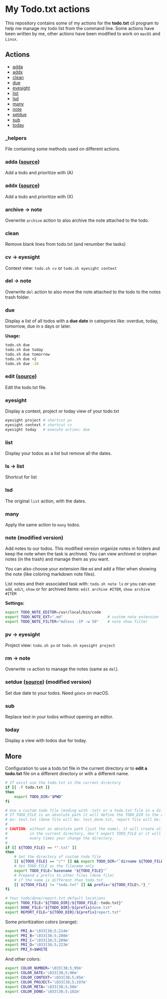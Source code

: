 # My Todo.txt actions

This repository contains some of my actions for the __todo.txt__ cli program to help me manage my todo list from the command line. Some actions have been written by me, other actions have been modified to work on `macOS` and `Linux`.

## Actions

* [adda](#adda)
* [addx](#addx)
* [clean](#clean)
* [due](#due)
* [eyesight](#eyesight)
* [list](#list)
* [lsd](#lsd)
* [many](#many)
* [note](#note)
* [setdue](#setdue)
* [sub](#sub)
* [today](#today)

### _helpers

File containing some methods used on different actions.

### adda ([source](http://github.com/ginatrapani/todo.txt-cli/blob/addons/.todo.actions.d/adda))

Add a todo and prioritize with (A)

### addx ([source](http://github.com/ginatrapani/todo.txt-cli/blob/addons/.todo.actions.d/addx))

Add a todo and prioritize with (X)

### archive -> note

Overwrite `archive` action to also archive the note attached to the todo.

### clean

Remove blank lines from todo.txt (and renumber the tasks)

### cv -> eyesight

Context view: `todo.sh cv` or `todo.sh eyesight context`

### del -> note

Overwrite `del` action to also move the note attached to the todo to the notes trash folder.

### due

Display a list of all todos with a __due date__ in categories like: overdue, today, tomorrow, due in x days or later.

__Usage:__

```sh
todo.sh due
todo.sh due today
todo.sh due tomorrow
todo.sh due +2
todo.sh due -10
```

### edit ([source](https://github.com/the1ts/todo.txt-plugins))

Edit the todo.txt file.

### eyesight

Display a context, project or today view of your todo.txt

```sh
eyesight project # shortcut pv
eyesight context # shortcut cv
eyesight today   # execute action: due
```

### list

Display your todos as a list but remove all the dates.

### ls -> list

Shortcut for list

### lsd

The original `list` action, with the dates.

### many

Apply the same action to `many` todos.

<a name="note"></a>
### note (modified version)

Add notes to our todos. This modified version organize notes in folders and keep the note when the task is archived. You can view archived or orphan notes (in the trash) and manage them as you want.

You can also choose your extension like `md` and add a filter when showing the note (like coloring markdown note files).

List notes and their associated task with: `todo.sh note ls`
or you can use: `add`, `edit`, `show` or for archived items: `edit archive #ITEM`, `show archive #ITEM`

__Settings:__

```sh
export TODO_NOTE_EDITOR=/usr/local/bin/code
export TODO_NOTE_EXT=".md"                    # custom note extension
export TODO_NOTE_FILTER="mdless -IP -w 50"    # note show filter
```

### pv -> eyesight

Project view: `todo.sh pv` or `todo.sh eyesight project`

### rm -> note

Overwrite `rm` action to manage the notes (same as `del`).

<a name="setdue"></a>
### setdue ([source](https://github.com/severoraz/todo.txt-cli-setdue)) (modified version)

Set due date to your todos. Need `gdate` on macOS.

### sub

Replace text in your todos without opening an editor.

### today

Display a view with todos due for today.

## More

Configuration to use a todo.txt file in the current directory or to __edit a todo.txt__ file on a different directory or with a different name.

```sh
# If exist use the todo.txt in the current directory
if [[ -f todo.txt ]]
then
	export TODO_DIR="$PWD"
fi

# Use a custom todo file (ending with .txt) or a todo.txt file in a different directory.
# If TODO_FILE is an absolute path it will define the TODO_DIR to the directory containing the custom todo file.
# ex: test.txt (done file will be: test_done.txt, report file will be: test_report.txt)
#
# CAUTION: without an absolute path (just the name), it will create all the files
#          in the current directory, don't export TODO_FILE or it will sow todo files
#          every times your change the directory.
#
if [[ ${TODO_FILE} == *".txt" ]]
then
	# Set the directory of custom todo file
	[[ ${TODO_FILE} == "/"* ]] && export TODO_DIR="`dirname ${TODO_FILE}`" || export TODO_DIR="$PWD"
	# Set TODO_FILE as the filename only
	export TODO_FILE=`basename "${TODO_FILE}"`
	# Prepend a prefix to other files (done file)
	# if the name is different than todo.txt
	[[ ${TODO_FILE} != "todo.txt" ]] && prefix="${TODO_FILE%.*}_"
fi

# Your todo/done/report.txt default locations
export TODO_FILE="${TODO_DIR}/${TODO_FILE:-todo.txt}"
export DONE_FILE="${TODO_DIR}/${prefix}done.txt"
export REPORT_FILE="${TODO_DIR}/${prefix}report.txt"
```

Some prioritization colors (orange):

```sh
export PRI_A='\033[38;5;214m'
export PRI_B='\033[38;5;208m'
export PRI_C='\033[38;5;209m'
export PRI_D='\033[38;5;223m'
export PRI_X=$WHITE
```

And other colors:

```sh
export COLOR_NUMBER='\033[38;5;95m'
export COLOR_DATE='\033[38;5;96m'
export COLOR_CONTEXT='\033[38;5;85m'
export COLOR_PROJECT='\033[38;5;197m'
export COLOR_META='\033[38;5;50m'
export COLOR_DONE='\033[38;5;102m'
```